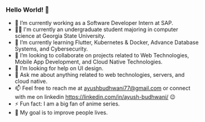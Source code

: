 ### Hello World! 👋


- 🔭 I’m currently working as a Software Developer Intern at SAP.
- :student: I'm currently an undergraduate student majoring in computer science at Georgia State University.
- 🌱 I’m currently learning Flutter, Kubernetes & Docker, Advance Database Systems, and Cybersecurity.
- 👯 I’m looking to collaborate on projects related to Web Technologies, Mobile App Development, and Cloud Native Technologies.
- 🤔 I’m looking for help on UI design.
- 💬 Ask me about anything related to web technologies, servers, and cloud native.
- 📫 Feel free to reach me at ayushbudhwani77@gmail.com or connect with me on linkedin https://linkedin.com/in/ayush-budhwani/ :wink:
- ⚡ Fun fact: I am a big fan of anime series.
- :triangular_flag_on_post: My goal is to improve people lives. 

